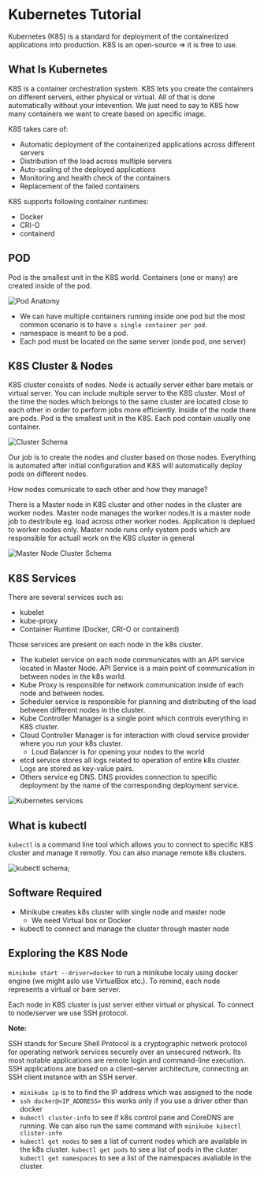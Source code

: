 # Kubernetes Tutorial

Kubernetes (K8S) is a standard for deployment of the containerized applications into production. K8S is an open-source => it is free to use.

## What Is Kubernetes

K8S is a container orchestration system. K8S lets you create the containers on different servers, either physical or virtual. All of that is done automatically without your intevention. We just need to say to K8S how many containers we want to create based on specific image.

K8S takes care of:

- Automatic deployment of the containerized applications across different servers
- Distribution of the load across multiple servers
- Auto-scaling of the deployed applications
- Monitoring and health check of the containers
- Replacement of the failed containers

K8S supports following container runtimes:

- Docker
- CRI-O
- containerd

## POD

Pod is the smallest unit in the K8S world. Containers (one or many) are created inside of the pod.

![Pod Anatomy](./imgs/podAnatomy.png)

- We can have multiple containers running inside one pod but the most common scenario is to have `a single container per pod`.
- namespace is meant to be a pod.
- Each pod must be located on the same server (onde pod, one server)

## K8S Cluster & Nodes

K8S cluster consists of nodes. Node is actually server either bare metals or virtual server. You can include multiple server to the K8S cluster. Most of the time the nodes which belongs to the same cluster are located close to each other in order to perform jobs more efficiently. Inside of the node there are pods. Pod is the smallest unit in the K8S. Each pod contain usually one container.

![Cluster Schema](./imgs/clusterSchema.png)

Our job is to create the nodes and cluster based on those nodes. Everything is automated after initial configuration and K8S will automatically deploy pods on different nodes.

How nodes comunicate to each other and how they manage?

There is a Master node in K8S cluster and other nodes in the cluster are worker nodes. Master node manages the worker nodes.It is a master node job to destribute eg. load across other worker nodes. Application is deplued to worker nodes only. Master node runs only system pods which are responsible for actuall work on the K8S cluster in general

![Master Node Cluster Schema](./imgs/masterNodeCluster.png)

## K8S Services

There are several services such as:

- kubelet
- kube-proxy
- Container Runtime (Docker, CRI-O or containerd)

Those services are present on each node in the k8s cluster.

- The kubelet service on each node communicates with an API service located in Master Node. API Service is a main point of communication in between nodes in the k8s world.
- Kube Proxy is responsible for network communication inside of each node and between nodes.
- Scheduler service is responsible for planning and distributing of the load between different nodes in the cluster.
- Kube Controller Manager is a single point which controls everything in K8S cluster.
- Cloud Controller Manager is for interaction with cloud service provider where you run your k8s cluster.
  - Loud Balancer is for opening your nodes to the world
- etcd service stores all logs related to operation of entire k8s cluster. Logs are stored as key-value pairs.
- Others service eg DNS. DNS provides connection to specific deployment by the name of the corresponding deployment service.

![Kubernetes services](./imgs/k8sServices.png)

## What is kubectl

`kubectl` is a command line tool which allows you to connect to specific K8S cluster and manage it remotly. You can also manage remote k8s clusters.

![kubectl schema](./imgs/kubectlSchema.png);

## Software Required

- Minikube creates k8s cluster with single node and master node
  - We need Virtual box or Docker
- kubectl to connect and manage the cluster through master node

## Exploring the K8S Node

`minikube start --driver=docker` to run a minikube localy using docker engine (we might aslo use VirtualBox etc.). To remind, each node represents a virtual or bare server.

Each node in K8S cluster is just server either virtual or physical. To connect to node/server we use SSH protocol.

<b>Note:</b>

SSH stands for Secure Shell Protocol is a cryptographic network protocol for operating network services securely over an unsecured network. Its most notable applications are remote login and command-line execution. SSH applications are based on a client–server architecture, connecting an SSH client instance with an SSH server.

- `minikube ip` is to to find the IP address which was assigned to the node
- `ssh docker@<IP_ADDRESS>` this works only if you use a driver other than docker
- `kubectl cluster-info` to see if k8s control pane and CoreDNS are running. We can also run the same command with `minikube kibectl clister-info`
- `kubectl get nodes` to see a list of current nodes which are available in the k8s cluster.
  `kubectl get pods` to see a list of pods in the cluster
  `kubectl get namespaces` to see a list of the namespaces avaliable in the cluster.

